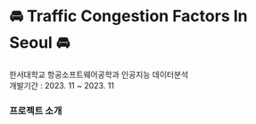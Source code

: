 # 🚘 Traffic Congestion Factors In Seoul 🚘
한서대학교 항공소프트웨어공학과 인공지능 데이터분석
<br>
개발기간 : 2023. 11 ~ 2023. 11

### 프로젝트 소개

